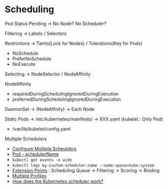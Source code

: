 # Scheduling

Pod Status Pending -> No Node? No Scheduler?

Filtering -> Labels / Selectors

Restrictions -> Taints(Lock for Nodes) / Tolerations(Key for Pods)
- NoSchedule
- PreferNoSchedule
- NoExecute

Selecting -> NodeSelector / NodeAffinity

NodeAffinity
- requiredDuringSchedulingIgnoredDuringExecution
- preferredDuringSchedulingIgnoredDuringExecution 

DaemonSet -> (NodeAffnity) -> Each Node

Static Pods -> /etc/kubernetes/manifests/ -> XXX.yaml (kubelet : Only Pod)
- /var/lib/kubelet/config.yaml 

Multiple Schedulers
- [Configure Multiple Scheulders](https://kubernetes.io/docs/tasks/extend-kubernetes/configure-multiple-schedulers/)
- [Pod - schedulerName](https://kubernetes.io/docs/tasks/extend-kubernetes/configure-multiple-schedulers/)
- `kubectl get events -o wide`
- `kubectl logs my-custom-scheduler-name --name-space=kube-system`
- [Extension Points](https://kubernetes.io/docs/concepts/scheduling-eviction/scheduling-framework/#interfaces) : Scheduling Queue -> Filtering -> Scoring -> Binding
- [Multiple Profiles](https://kubernetes.io/docs/reference/scheduling/config/#multiple-profiles)
- [How does the Kubernetes scheduler work?](https://jvns.ca/blog/2017/07/27/how-does-the-kubernetes-scheduler-work/)